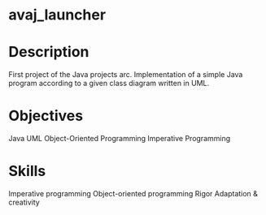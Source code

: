 # avaj_launcher


# Description
First project of the Java projects arc. Implementation of a simple Java program according to a given class diagram written in UML.


# Objectives
Java 
UML 
Object-Oriented Programming 
Imperative Programming 


# Skills
Imperative programming 
Object-oriented programming 
Rigor 
Adaptation & creativity

